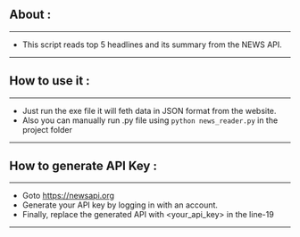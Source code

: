 ## About :

---

- This script reads top 5 headlines and its summary from the NEWS API.

---

## How to use it :

---

- Just run the exe file it will feth data in JSON format from the website.
- Also you can manually run .py file using `python news_reader.py` in the project folder

---

## How to generate API Key :

---

- Goto https://newsapi.org
- Generate your API key by logging in with an account.
- Finally, replace the generated API with <your_api_key> in the line-19

---

